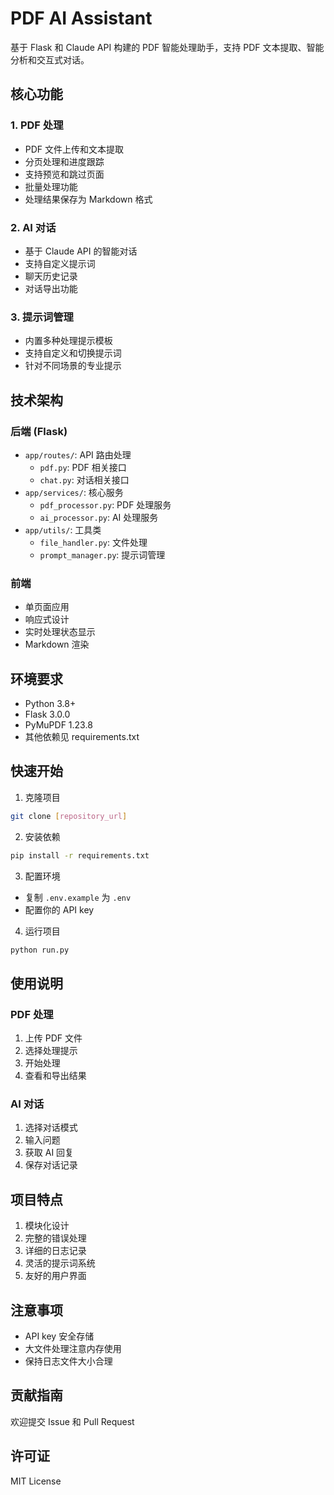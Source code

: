# PDF AI Assistant

基于 Flask 和 Claude API 构建的 PDF 智能处理助手，支持 PDF 文本提取、智能分析和交互式对话。

## 核心功能

### 1. PDF 处理

- PDF 文件上传和文本提取
- 分页处理和进度跟踪
- 支持预览和跳过页面
- 批量处理功能
- 处理结果保存为 Markdown 格式

### 2. AI 对话

- 基于 Claude API 的智能对话
- 支持自定义提示词
- 聊天历史记录
- 对话导出功能

### 3. 提示词管理

- 内置多种处理提示模板
- 支持自定义和切换提示词
- 针对不同场景的专业提示

## 技术架构

### 后端 (Flask)

- `app/routes/`: API 路由处理
  - `pdf.py`: PDF 相关接口
  - `chat.py`: 对话相关接口
- `app/services/`: 核心服务
  - `pdf_processor.py`: PDF 处理服务
  - `ai_processor.py`: AI 处理服务
- `app/utils/`: 工具类
  - `file_handler.py`: 文件处理
  - `prompt_manager.py`: 提示词管理

### 前端

- 单页面应用
- 响应式设计
- 实时处理状态显示
- Markdown 渲染

## 环境要求

- Python 3.8+
- Flask 3.0.0
- PyMuPDF 1.23.8
- 其他依赖见 requirements.txt

## 快速开始

1. 克隆项目

```bash
git clone [repository_url]
```

2. 安装依赖

```bash
pip install -r requirements.txt
```

3. 配置环境

- 复制 `.env.example` 为 `.env`
- 配置你的 API key

4. 运行项目

```bash
python run.py
```

## 使用说明

### PDF 处理

1. 上传 PDF 文件
2. 选择处理提示
3. 开始处理
4. 查看和导出结果

### AI 对话

1. 选择对话模式
2. 输入问题
3. 获取 AI 回复
4. 保存对话记录

## 项目特点

1. 模块化设计
2. 完整的错误处理
3. 详细的日志记录
4. 灵活的提示词系统
5. 友好的用户界面

## 注意事项

- API key 安全存储
- 大文件处理注意内存使用
- 保持日志文件大小合理

## 贡献指南

欢迎提交 Issue 和 Pull Request

## 许可证

MIT License

